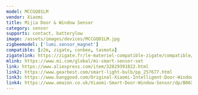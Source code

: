 ```yaml
---
model: MCCGQ01LM
vendor: Xiaomi
title: Mijia Door & Window Sensor
category: sensor
supports: contact, batterylow
image: /assets/images/devices/MCCGQ01LM.jpg
zigbeemodel: ['lumi.sensor_magnet']
compatible: [z2m, zigate, conbee, tasmota]
zigatelink: https://zigate.fr/le-materiel-compatible-zigate/compatible/dtecteurouverturedeporte
mlink: https://www.mi.com/global/mi-smart-sensor-set
link: https://www.aliexpress.com/item/32829391822.html
link2: https://www.gearbest.com/smart-light-bulb/pp_257677.html
link3: https://www.banggood.com/Original-Xiaomi-Intelligent-Door-Window-Sensor-Control-Smart-Home-Suit-Kit-Accessory-p-1017541.html
link4: https://www.amazon.co.uk/Xiaomi-Smart-Door-Window-Sensor/dp/B06XHWRBKY
---
```


